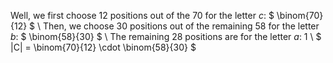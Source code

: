 Well, we first choose 12 positions out of the 70 for the letter $c$: $ \binom{70}{12} $ \\
Then, we choose 30 positions out of the remaining 58 for the letter $b$: $ \binom{58}{30} $ \\
The remaining 28 positions are for the letter $a$: 1 \\
$ |C| = \binom{70}{12} \cdot \binom{58}{30} $
